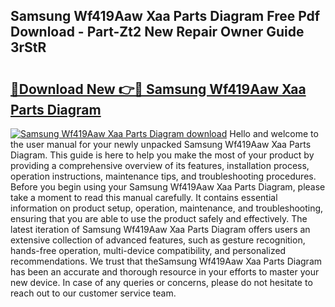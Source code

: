## Samsung Wf419Aaw Xaa Parts Diagram Free Pdf Download - Part-Zt2 New Repair Owner Guide 3rStR

# <h2><a href="http://dfjqjo.blite.top/?on=Samsung+Wf419Aaw+Xaa+Parts+Diagram">🔗Download New 👉🔴 Samsung Wf419Aaw Xaa Parts Diagram</a></h2>

[![Samsung Wf419Aaw Xaa Parts Diagram download](https://i.imgur.com/lujVjoI.png)](http://dfjqjo.blite.top/?on=Samsung+Wf419Aaw+Xaa+Parts+Diagram)
Hello and welcome to the user manual for your newly unpacked Samsung Wf419Aaw Xaa Parts Diagram. This guide is here to help you make the most of your product by providing a comprehensive overview of its features, installation process, operation instructions, maintenance tips, and troubleshooting procedures. Before you begin using your Samsung Wf419Aaw Xaa Parts Diagram, please take a moment to read this manual carefully. It contains essential information on product setup, operation, maintenance, and troubleshooting, ensuring that you are able to use the product safely and effectively. The latest iteration of Samsung Wf419Aaw Xaa Parts Diagram offers users an extensive collection of advanced features, such as gesture recognition, hands-free operation, multi-device compatibility, and personalized recommendations. We trust that theSamsung Wf419Aaw Xaa Parts Diagram has been an accurate and thorough resource in your efforts to master your new device. In case of any queries or concerns, please do not hesitate to reach out to our customer service team.
